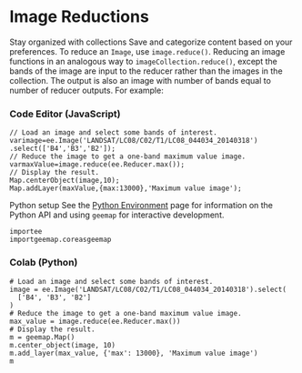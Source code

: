  
#  Image Reductions 
Stay organized with collections  Save and categorize content based on your preferences. 
To reduce an `Image`, use `image.reduce()`. Reducing an image functions in an analogous way to `imageCollection.reduce()`, except the bands of the image are input to the reducer rather than the images in the collection. The output is also an image with number of bands equal to number of reducer outputs. For example:
### Code Editor (JavaScript)
```
// Load an image and select some bands of interest.
varimage=ee.Image('LANDSAT/LC08/C02/T1/LC08_044034_20140318')
.select(['B4','B3','B2']);
// Reduce the image to get a one-band maximum value image.
varmaxValue=image.reduce(ee.Reducer.max());
// Display the result.
Map.centerObject(image,10);
Map.addLayer(maxValue,{max:13000},'Maximum value image');
```

Python setup
See the [ Python Environment](https://developers.google.com/earth-engine/guides/python_install) page for information on the Python API and using `geemap` for interactive development.
```
importee
importgeemap.coreasgeemap
```

### Colab (Python)
```
# Load an image and select some bands of interest.
image = ee.Image('LANDSAT/LC08/C02/T1/LC08_044034_20140318').select(
  ['B4', 'B3', 'B2']
)
# Reduce the image to get a one-band maximum value image.
max_value = image.reduce(ee.Reducer.max())
# Display the result.
m = geemap.Map()
m.center_object(image, 10)
m.add_layer(max_value, {'max': 13000}, 'Maximum value image')
m
```

